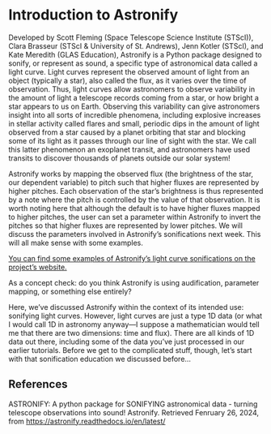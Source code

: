 # Introduction to Astronify

Developed by Scott Fleming (Space Telescope Science Institute (STScI)), Clara Brasseur (STScI & University of St. Andrews), Jenn Kotler (STScI), and Kate Meredith (GLAS Education), Astronify is a Python package designed to sonify, or represent as sound, a specific type of astronomical data called a light curve. Light curves represent the observed amount of light from an object (typically a star), also called the flux, as it varies over the time of observation. Thus, light curves allow astronomers to observe variability in the amount of light a telescope records coming from a star, or how bright a star appears to us on Earth. Observing this variability can give astronomers insight into all sorts of incredible phenomena, including explosive increases in stellar activity called flares and small, periodic dips in the amount of light observed from a star caused by a planet orbiting that star and blocking some of its light as it passes through our line of sight with the star. We call this latter phenomenon an exoplanet transit, and astronomers have used transits to discover thousands of planets outside our solar system!

Astronify works by mapping the observed flux (the brightness of the star, our dependent variable) to pitch such that higher fluxes are represented by higher pitches. Each observation of the star’s brightness is thus represented by a note where the pitch is controlled by the value of that observation. It is worth noting here that although the default is to have higher fluxes mapped to higher pitches, the user can set a parameter within Astronify to invert the pitches so that higher fluxes are represented by lower pitches. We will discuss the parameters involved in Astronify’s sonifications next week. This will all make sense with some examples.

[You can find some examples of Astronify’s light curve sonifications on the project’s website.]( https://astronify.readthedocs.io/en/latest/)

As a concept check: do you think Astronify is using audification, parameter mapping, or something else entirely?

Here, we’ve discussed Astronify within the context of its intended use: sonifying light curves. However, light curves are just a type 1D data (or what I would call 1D in astronomy anyway—I suppose a mathematician would tell me that there are two dimensions: time and flux). There are all kinds of 1D data out there, including some of the data you’ve just processed in our earlier tutorials. Before we get to the complicated stuff, though, let’s start with that sonification education we discussed before…

## References

ASTRONIFY: A python package for SONIFYING astronomical data - turning telescope observations into sound! Astronify. Retrieved Fenruary 26, 2024, from https://astronify.readthedocs.io/en/latest/
